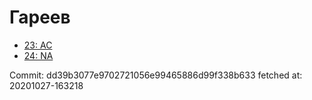 # Гареев
- [23: AC](23.md)
- [24: NA](24.md)

Commit: dd39b3077e9702721056e99465886d99f338b633
 fetched at: 20201027-163218
